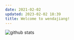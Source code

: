 ```yaml
---
date: 2021-02-02
updated: 2023-02-02 18:39
title: Welcome to wendajiang!
---
```


![github stats](https://github-readme-stats.vercel.app/api?username=wendajiang&show_icons=true)

